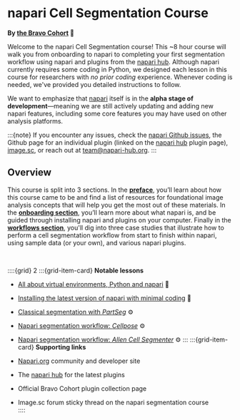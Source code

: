 # napari Cell Segmentation Course

**By [the Bravo Cohort](https://chanzuckerberg.github.io/napari-segmentation-workshop/preface/whomadethis.html) 🔬**

Welcome to the napari Cell Segmentation course! This ~8 hour course will walk you from onboarding to napari to completing your first segmentation workflow using napari and plugins from the [napari hub](https://www.napari-hub.org). Although napari currently requires some coding in Python, we designed each lesson in this course for researchers with *no prior coding* experience. Whenever coding is needed, we've provided you detailed instructions to follow. 
 
We want to emphasize that [napari](https://www.napari.org) itself is in the **alpha stage of development**—meaning we are still actively updating and adding new napari features, including some core features you may have used on other analysis platforms.

:::{note} 
If you encounter any issues, check the [napari Github issues](https://github.com/napari/napari/issues), the Github page for an individual plugin (linked on the [napari hub](https://www.napari-hub.org/) plugin page), [image.sc](https://forum.image.sc/tag/napari), or reach out at team@napari-hub.org.
:::
 
## Overview
This course is split into 3 sections. In the **[preface](preface/landing.md)**, you’ll learn about how this course came to be and find a list of resources for foundational image analysis concepts that will help you get the most out of these materials. In the **[onboarding section](onboard/landing.md)**, you’ll learn more about what napari is, and be guided through installing napari and plugins on your computer. Finally in the **[workflows section](workflow/landing.md)**, you'll dig into three case studies that illustrate how to perform a cell segmentation workflow from start to finish within napari, using sample data (or your own), and various napari plugins.

<br>
 
 ::::{grid} 2
:::{grid-item-card}  **Notable lessons**
- [All about virtual environments, Python and napari](https://chanzuckerberg.github.io/napari-segmentation-workshop/onboard/whatisnapari.html) 🐍
  
- [Installing the latest version of napari with minimal coding](https://chanzuckerberg.github.io/napari-segmentation-workshop/onboard/gettingstarted.html#video-walkthrough) 💽  

- [Classical segmentation with *PartSeg*](workflow/partseg.md) ⚙️
  
- [Napari segmentation workflow: *Cellpose*](workflow/cellpose.md) ⚙️
  
- [Napari segmentation workflow: *Allen Cell Segmenter*](workflow/allencell.md) ⚙️
:::
:::{grid-item-card}  **Supporting links**
- [Napari.org](https://napari.org) community and developer site

- The [napari hub](https://napari-hub.org) for the latest plugins

- Official Bravo Cohort plugin collection page   

- Image.sc forum sticky thread on the napari segmentation course  
::::
